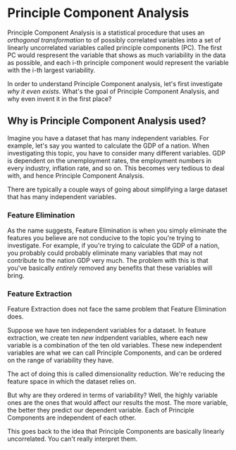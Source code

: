 # Principle Component Analysis

Principle Component Analysis is a statistical procedure that uses an *orthogonal transformation* to of possibly correlated variables into a set of linearly uncorrelated variables called principle components (PC). The first PC would respresent the variable that shows as much variability in the data as possible, and each i-th principle component would represent the variable with the i-th largest variability.

In order to understand Principle Component analysis, let's first investigate *why it even exists*. What's the goal of Principle Component Analysis, and why even invent it in the first place?

## Why is Principle Component Analysis used?
Imagine you have a dataset that has many independent variables. For example, let's say you wanted to calculate the GDP of a nation. When investigating this topic, you have to consider many different variables. GDP is dependent on the unemployment rates, the employment numbers in every industry, inflation rate, and so on. This becomes very tedious to deal with, and hence Principle Component Analysis.

There are typically a couple ways of going about simplifying a large dataset that has many independent variables. 

### Feature Elimination

As the name suggests, Feature Elimination is when you simply eliminate the features you believe are not conducive to the topic you're trying to investigate. For example, if you're trying to calculate the GDP of a nation, you probably could probably eliminate many variables that may not contribute to the nation GDP very much. The problem with this is that you've basically _entirely_ removed any benefits that these variables will bring.

### Feature Extraction

Feature Extraction does not face the same problem that Feature Elimination does. 

Suppose we have ten independent variables for a dataset. In feature extraction, we create ten _new_ indpendent variables, where each new variable is a combination of the ten old variables. These new independent variables are what we can call Principle Components, and can be ordered on the range of variability they have.

The act of doing this is called dimensionality reduction. We're reducing the feature space in which the dataset relies on.

But why are they ordered in terms of variability? Well, the highly variable ones are the ones that would affect our results the most. The more variable, the better they predict our dependent variable. Each of Principle Components are independent of each other.

This goes back to the idea that Principle Components are basically linearly uncorrelated. You can't really interpret them.